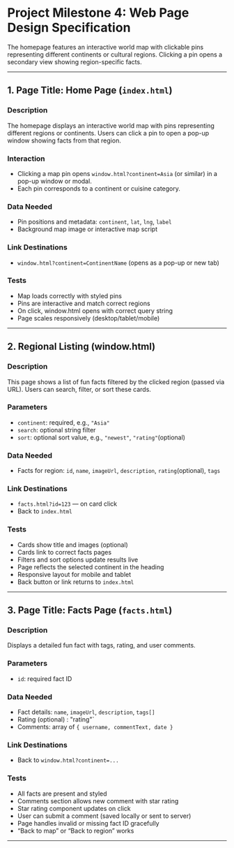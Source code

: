 # Project Milestone 4: Web Page Design Specification

The homepage features an interactive world map with clickable pins representing different continents or cultural regions. Clicking a pin opens a secondary view showing region-specific facts.

---

## 1. Page Title: Home Page (`index.html`)

### Description
The homepage displays an interactive world map with pins representing different regions or continents. Users can click a pin to open a pop-up window showing facts from that region.

### Interaction
- Clicking a map pin opens `window.html?continent=Asia` (or similar) in a pop-up window or modal.
- Each pin corresponds to a continent or cuisine category.

### Data Needed
- Pin positions and metadata: `continent`, `lat`, `lng`, `label`
- Background map image or interactive map script

### Link Destinations
- `window.html?continent=ContinentName` (opens as a pop-up or new tab)

### Tests
- Map loads correctly with styled pins
- Pins are interactive and match correct regions
- On click, window.html opens with correct query string
- Page scales responsively (desktop/tablet/mobile)

---

## 2. Regional Listing (window.html)

### Description
This page shows a list of fun facts filtered by the clicked region (passed via URL). Users can search, filter, or sort these cards.

### Parameters
- `continent`: required, e.g., `"Asia"`
- `search`: optional string filter
- `sort`: optional sort value, e.g., `"newest"`, `"rating"`(optional) 

### Data Needed
- Facts for region: `id`, `name`, `imageUrl`, `description`, `rating`(optional), `tags`

### Link Destinations
- `facts.html?id=123` — on card click
- Back to `index.html`

### Tests
- Cards show title and images (optional) 
- Cards link to correct facts pages
- Filters and sort options update results live
- Page reflects the selected continent in the heading
- Responsive layout for mobile and tablet
- Back button or link returns to `index.html`

---

## 3. Page Title: Facts Page (`facts.html`)

### Description

Displays a detailed fun fact with tags, rating, and user comments.


### Parameters
- `id`: required fact ID

### Data Needed
- Fact details: `name`, `imageUrl`, `description`, `tags[]`
- Rating (optional) :  "rating"`
- Comments: array of `{ username, commentText, date }`

### Link Destinations
- Back to `window.html?continent=...`

### Tests
- All facts are present and styled
- Comments section allows new comment with star rating
- Star rating component updates on click
- User can submit a comment (saved locally or sent to server)
- Page handles invalid or missing fact ID gracefully
- “Back to map” or “Back to region” works

---


